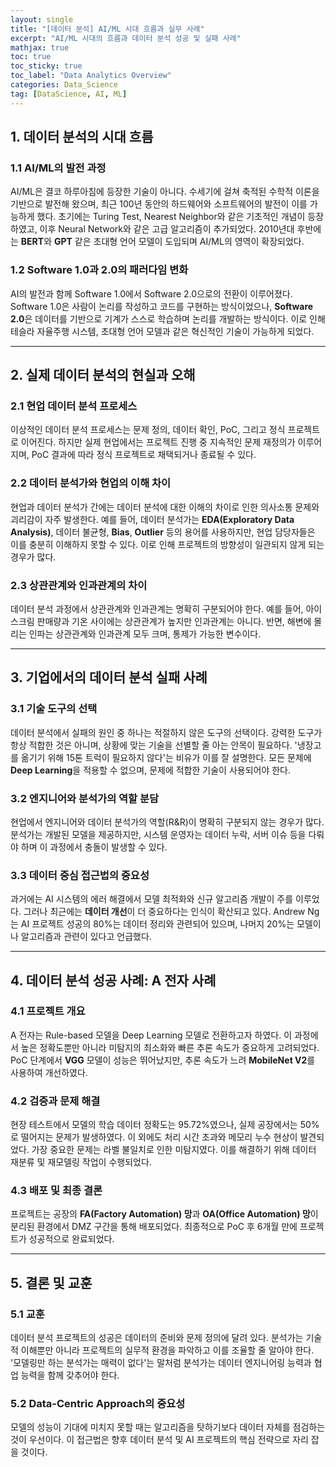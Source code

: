 ```yaml
---
layout: single
title: "[데이터 분석] AI/ML 시대 흐름과 실무 사례"
excerpt: "AI/ML 시대의 흐름과 데이터 분석 성공 및 실패 사례"
mathjax: true
toc: true
toc_sticky: true
toc_label: "Data Analytics Overview"
categories: Data_Science
tag: [DataScience, AI, ML]
---
```


## 1. 데이터 분석의 시대 흐름

### 1.1 AI/ML의 발전 과정
AI/ML은 결코 하루아침에 등장한 기술이 아니다. 수세기에 걸쳐 축적된 수학적 이론을 기반으로 발전해 왔으며, 최근 100년 동안의 하드웨어와 소프트웨어의 발전이 이를 가능하게 했다. 초기에는 Turing Test, Nearest Neighbor와 같은 기초적인 개념이 등장하였고, 이후 Neural Network와 같은 고급 알고리즘이 추가되었다. 2010년대 후반에는 **BERT**와 **GPT** 같은 초대형 언어 모델이 도입되며 AI/ML의 영역이 확장되었다.

### 1.2 Software 1.0과 2.0의 패러다임 변화
AI의 발전과 함께 Software 1.0에서 Software 2.0으로의 전환이 이루어졌다. Software 1.0은 사람이 논리를 작성하고 코드를 구현하는 방식이었으나, **Software 2.0**은 데이터를 기반으로 기계가 스스로 학습하며 논리를 개발하는 방식이다. 이로 인해 테슬라 자율주행 시스템, 초대형 언어 모델과 같은 혁신적인 기술이 가능하게 되었다.

---

## 2. 실제 데이터 분석의 현실과 오해

### 2.1 현업 데이터 분석 프로세스
이상적인 데이터 분석 프로세스는 문제 정의, 데이터 확인, PoC, 그리고 정식 프로젝트로 이어진다. 하지만 실제 현업에서는 프로젝트 진행 중 지속적인 문제 재정의가 이루어지며, PoC 결과에 따라 정식 프로젝트로 채택되거나 종료될 수 있다.

### 2.2 데이터 분석가와 현업의 이해 차이
현업과 데이터 분석가 간에는 데이터 분석에 대한 이해의 차이로 인한 의사소통 문제와 괴리감이 자주 발생한다. 예를 들어, 데이터 분석가는 **EDA(Exploratory Data Analysis)**, 데이터 불균형, **Bias**, **Outlier** 등의 용어를 사용하지만, 현업 담당자들은 이를 충분히 이해하지 못할 수 있다. 이로 인해 프로젝트의 방향성이 일관되지 않게 되는 경우가 많다.

### 2.3 상관관계와 인과관계의 차이
데이터 분석 과정에서 상관관계와 인과관계는 명확히 구분되어야 한다. 예를 들어, 아이스크림 판매량과 기온 사이에는 상관관계가 높지만 인과관계는 아니다. 반면, 해변에 몰리는 인파는 상관관계와 인과관계 모두 크며, 통제가 가능한 변수이다.

---

## 3. 기업에서의 데이터 분석 실패 사례

### 3.1 기술 도구의 선택
데이터 분석에서 실패의 원인 중 하나는 적절하지 않은 도구의 선택이다. 강력한 도구가 항상 적합한 것은 아니며, 상황에 맞는 기술을 선별할 줄 아는 안목이 필요하다. '냉장고를 옮기기 위해 15톤 트럭이 필요하지 않다'는 비유가 이를 잘 설명한다. 모든 문제에 **Deep Learning**을 적용할 수 없으며, 문제에 적합한 기술이 사용되어야 한다.

### 3.2 엔지니어와 분석가의 역할 분담
현업에서 엔지니어와 데이터 분석가의 역할(R&R)이 명확히 구분되지 않는 경우가 많다. 분석가는 개발된 모델을 제공하지만, 시스템 운영자는 데이터 누락, 서버 이슈 등을 다뤄야 하며 이 과정에서 충돌이 발생할 수 있다.

### 3.3 데이터 중심 접근법의 중요성
과거에는 AI 시스템의 에러 해결에서 모델 최적화와 신규 알고리즘 개발이 주를 이루었다. 그러나 최근에는 **데이터 개선**이 더 중요하다는 인식이 확산되고 있다. Andrew Ng는 AI 프로젝트 성공의 80%는 데이터 정리와 관련되어 있으며, 나머지 20%는 모델이나 알고리즘과 관련이 있다고 언급했다.

---

## 4. 데이터 분석 성공 사례: A 전자 사례

### 4.1 프로젝트 개요
A 전자는 Rule-based 모델을 Deep Learning 모델로 전환하고자 하였다. 이 과정에서 높은 정확도뿐만 아니라 미탐지의 최소화와 빠른 추론 속도가 중요하게 고려되었다. PoC 단계에서 **VGG** 모델이 성능은 뛰어났지만, 추론 속도가 느려 **MobileNet V2**를 사용하여 개선하였다.

### 4.2 검증과 문제 해결
현장 테스트에서 모델의 학습 데이터 정확도는 95.72%였으나, 실제 공장에서는 50%로 떨어지는 문제가 발생하였다. 이 외에도 처리 시간 초과와 메모리 누수 현상이 발견되었다. 가장 중요한 문제는 라벨 불일치로 인한 미탐지였다. 이를 해결하기 위해 데이터 재분류 및 재모델링 작업이 수행되었다.

### 4.3 배포 및 최종 결론
프로젝트는 공장의 **FA(Factory Automation) 망**과 **OA(Office Automation) 망**이 분리된 환경에서 DMZ 구간을 통해 배포되었다. 최종적으로 PoC 후 6개월 만에 프로젝트가 성공적으로 완료되었다.

---

## 5. 결론 및 교훈

### 5.1 교훈
데이터 분석 프로젝트의 성공은 데이터의 준비와 문제 정의에 달려 있다. 분석가는 기술적 이해뿐만 아니라 프로젝트의 실무적 환경을 파악하고 이를 조율할 줄 알아야 한다. '모델링만 하는 분석가는 매력이 없다'는 말처럼 분석가는 데이터 엔지니어링 능력과 협업 능력을 함께 갖추어야 한다.

### 5.2 Data-Centric Approach의 중요성
모델의 성능이 기대에 미치지 못할 때는 알고리즘을 탓하기보다 데이터 자체를 점검하는 것이 우선이다. 이 접근법은 향후 데이터 분석 및 AI 프로젝트의 핵심 전략으로 자리 잡을 것이다.